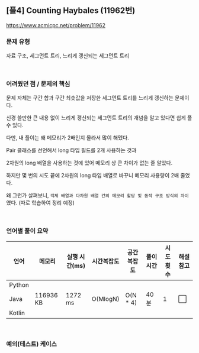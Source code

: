 ## [플4] Counting Haybales (11962번)

https://www.acmicpc.net/problem/11962

### 문제 유형

자료 구조, 세그먼트 트리, 느리게 갱신되는 세그먼트 트리

<br>

### 어려웠던 점 / 문제의 핵심

문제 자체는 구간 합과 구간 최솟값을 저장한 세그먼트 트리를 느리게 갱신하는 문제이다.

신경 쓸만한 큰 내용 없이 느리게 갱신되는 세그먼트 트리의 개념을 알고 있다면 쉽게 풀 수 있다.

다만, 내 풀이는 왜 메모리가 2배인지 몰라서 많이 해멨다.

Pair 클래스를 선언해서 long 타입 필드를 2개 사용하는 것과

2차원의 long 배열을 사용하는 것에 있어 메모리 상 큰 차이가 없는 줄 알았다.

하지만 몇 번의 시도 끝에 2차원의 long 타입 배열로 바꾸니 메모리 사용량이 2배 줄었다.

왜 그런가 살펴보니, `객체 배열과 다차원 배열 간의 메모리 할당 및 동작 구조 방식의 차이`였다. (따로 학습하여 정리 예정)

<br>

### 언어별 풀이 요약

| 언어   | 메모리    | 실행 시간(ms) | 시간복잡도 | 공간복잡도 | 풀이 시간 | 시도 횟수 | 해설 참고            |
| ------ | --------- | ------------- | ---------- | ---------- | --------- | --------- | -------------------- |
| Python |           |               |            |            |           |           |                      |
| Java   | 116936 KB | 1272 ms       | O(MlogN)   | O(N * 4)   | 40분      | 1         | :white_large_square: |
| Kotlin |           |               |            |            |           |           |                      |

<br>

### 예외(테스트) 케이스

```
```

